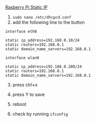 [Rasberry Pi Static IP](https://www.modmypi.com/blog/how-to-give-your-raspberry-pi-a-static-ip-address-update)

1. `sudo nano /etc/dhcpcd.conf`
2. add the following line to the button
```
interface eth0

static ip_address=192.168.0.10/24
static routers=192.168.0.1
static domain_name_servers=192.168.0.1

interface wlan0

static ip_address=192.168.0.200/24
static routers=192.168.0.1
static domain_name_servers=192.168.0.1
```
3. press ctrl+x

4. press Y to save

5. reboot

6. check by running `ifconfig`